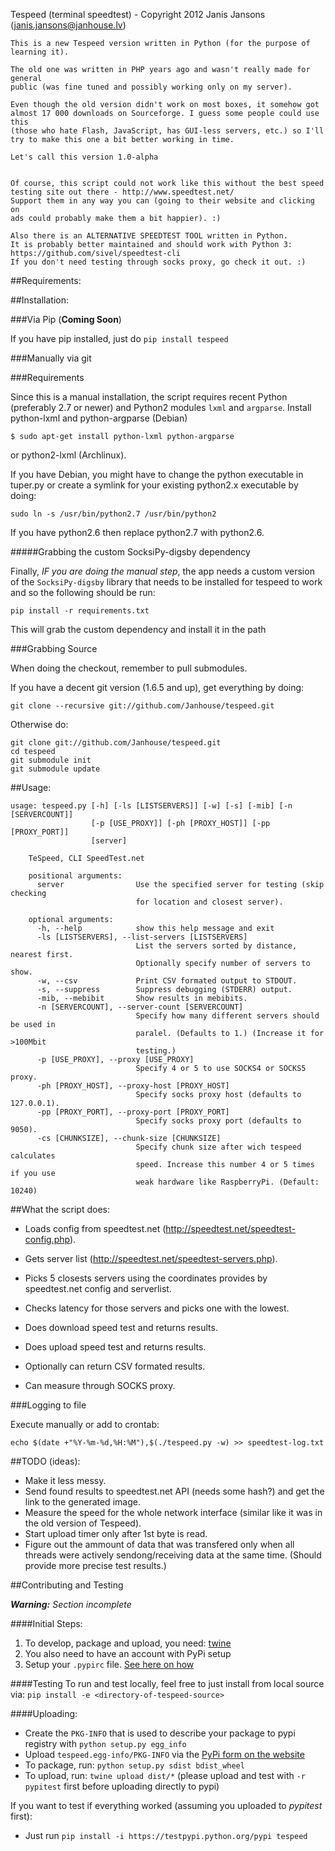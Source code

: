 Tespeed (terminal speedtest) - Copyright 2012 Janis Jansons (janis.jansons@janhouse.lv)


    This is a new Tespeed version written in Python (for the purpose of learning it).

    The old one was written in PHP years ago and wasn't really made for general
    public (was fine tuned and possibly working only on my server).

    Even though the old version didn't work on most boxes, it somehow got
    almost 17 000 downloads on Sourceforge. I guess some people could use this
    (those who hate Flash, JavaScript, has GUI-less servers, etc.) so I'll
    try to make this one a bit better working in time.

    Let's call this version 1.0-alpha


    Of course, this script could not work like this without the best speed 
    testing site out there - http://www.speedtest.net/
    Support them in any way you can (going to their website and clicking on
    ads could probably make them a bit happier). :)
    
    Also there is an ALTERNATIVE SPEEDTEST TOOL written in Python.
    It is probably better maintained and should work with Python 3: 
    https://github.com/sivel/speedtest-cli
    If you don't need testing through socks proxy, go check it out. :)


##Requirements:


##Installation:

###Via Pip (**Coming Soon**)

If you have pip installed, just do `pip install tespeed`

###Manually via git

###Requirements

Since this is a manual installation, the script requires recent Python 
(preferably 2.7 or newer) and Python2 modules `lxml` and `argparse`.
Install python-lxml and python-argparse (Debian) 

```
$ sudo apt-get install python-lxml python-argparse
```

or python2-lxml (Archlinux).


If you have Debian, you might have to change the python executable in tuper.py
or create a symlink for your existing python2.x executable by doing:

```
sudo ln -s /usr/bin/python2.7 /usr/bin/python2
```
    
If you have python2.6 then replace python2.7 with python2.6.

#####Grabbing the custom SocksiPy-digsby dependency

Finally, _IF you are doing the manual step_, the app needs a custom version of the `SocksiPy-digsby` library
that needs to be installed for tespeed to work and so the following should be run:

```
pip install -r requirements.txt
```

This will grab the custom dependency and install it in the path

###Grabbing Source

When doing the checkout, remember to pull submodules.

If you have a decent git version (1.6.5 and up), get everything by doing:

```
git clone --recursive git://github.com/Janhouse/tespeed.git
```

Otherwise do:

```
git clone git://github.com/Janhouse/tespeed.git
cd tespeed
git submodule init
git submodule update
```

##Usage:

    usage: tespeed.py [-h] [-ls [LISTSERVERS]] [-w] [-s] [-mib] [-n [SERVERCOUNT]]
                      [-p [USE_PROXY]] [-ph [PROXY_HOST]] [-pp [PROXY_PORT]]
                      [server]
    
        TeSpeed, CLI SpeedTest.net
    
        positional arguments:
          server                Use the specified server for testing (skip checking
                                for location and closest server).
        
        optional arguments:
          -h, --help            show this help message and exit
          -ls [LISTSERVERS], --list-servers [LISTSERVERS]
                                List the servers sorted by distance, nearest first.
                                Optionally specify number of servers to show.
          -w, --csv             Print CSV formated output to STDOUT.
          -s, --suppress        Suppress debugging (STDERR) output.
          -mib, --mebibit       Show results in mebibits.
          -n [SERVERCOUNT], --server-count [SERVERCOUNT]
                                Specify how many different servers should be used in
                                paralel. (Defaults to 1.) (Increase it for >100Mbit
                                testing.)
          -p [USE_PROXY], --proxy [USE_PROXY]
                                Specify 4 or 5 to use SOCKS4 or SOCKS5 proxy.
          -ph [PROXY_HOST], --proxy-host [PROXY_HOST]
                                Specify socks proxy host (defaults to 127.0.0.1).
          -pp [PROXY_PORT], --proxy-port [PROXY_PORT]
                                Specify socks proxy port (defaults to 9050).
          -cs [CHUNKSIZE], --chunk-size [CHUNKSIZE]
                                Specify chunk size after wich tespeed calculates
                                speed. Increase this number 4 or 5 times if you use
                                weak hardware like RaspberryPi. (Default: 10240)


##What the script does:

 *  Loads config from speedtest.net (http://speedtest.net/speedtest-config.php).

 *  Gets server list (http://speedtest.net/speedtest-servers.php).

 *  Picks 5 closests servers using the coordinates provides by speedtest.net 
    config and serverlist.

 *  Checks latency for those servers and picks one with the lowest.

 *  Does download speed test and returns results.

 *  Does upload speed test and returns results.

 *  Optionally can return CSV formated results.

 *  Can measure through SOCKS proxy.


###Logging to file

Execute manually or add to crontab:

```
echo $(date +"%Y-%m-%d,%H:%M"),$(./tespeed.py -w) >> speedtest-log.txt
```

##TODO (ideas):

 *  Make it less messy.
 *  Send found results to speedtest.net API (needs some hash?) and get the link
    to the generated image.
 *  Measure the speed for the whole network interface (similar like it was in the
    old version of Tespeed).
 *  Start upload timer only after 1st byte is read.
 *  Figure out the ammount of data that was transfered only when all threads were
    actively sendong/receiving data at the same time. (Should provide more precise 
    test results.)

##Contributing and Testing

_**Warning:** Section incomplete_

####Initial Steps:
1. To develop, package and upload, you need: [twine](https://github.com/pypa/twine)
2. You also need to have an account with PyPi setup
3. Setup your `.pypirc` file. [See here on how](https://docs.python.org/2/distutils/packageindex.html#pypirc)

####Testing
To run and test locally, feel free to just install from local source via: `pip install -e <directory-of-tespeed-source>`

####Uploading:
* Create the `PKG-INFO` that is used to describe your package to pypi registry with `python setup.py egg_info`
* Upload `tespeed.egg-info/PKG-INFO` via the [PyPi form on the website](https://pypi.python.org/pypi?%3Aaction=submit_form)
* To package, run: `python setup.py sdist bdist_wheel` 
* To upload, run: `twine upload dist/*` (please upload and test with `-r pypitest` first before uploading directly to pypi)

If you want to test if everything worked (assuming you uploaded to _pypitest_ first):

* Just run `pip install -i https://testpypi.python.org/pypi tespeed`

